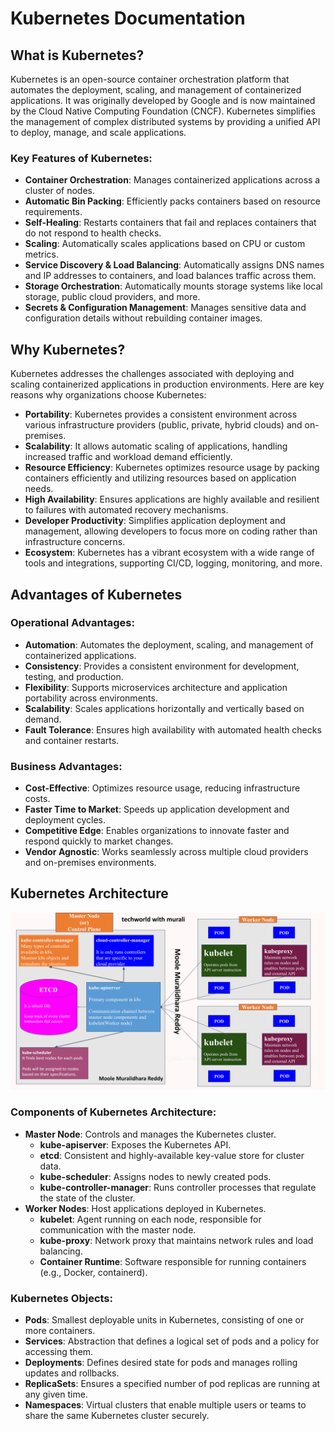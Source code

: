 # Kubernetes Documentation

## What is Kubernetes?

Kubernetes is an open-source container orchestration platform that automates the deployment, scaling, and management of containerized applications. It was originally developed by Google and is now maintained by the Cloud Native Computing Foundation (CNCF). Kubernetes simplifies the management of complex distributed systems by providing a unified API to deploy, manage, and scale applications.

### Key Features of Kubernetes:
- **Container Orchestration**: Manages containerized applications across a cluster of nodes.
- **Automatic Bin Packing**: Efficiently packs containers based on resource requirements.
- **Self-Healing**: Restarts containers that fail and replaces containers that do not respond to health checks.
- **Scaling**: Automatically scales applications based on CPU or custom metrics.
- **Service Discovery & Load Balancing**: Automatically assigns DNS names and IP addresses to containers, and load balances traffic across them.
- **Storage Orchestration**: Automatically mounts storage systems like local storage, public cloud providers, and more.
- **Secrets & Configuration Management**: Manages sensitive data and configuration details without rebuilding container images.

## Why Kubernetes?

Kubernetes addresses the challenges associated with deploying and scaling containerized applications in production environments. Here are key reasons why organizations choose Kubernetes:

- **Portability**: Kubernetes provides a consistent environment across various infrastructure providers (public, private, hybrid clouds) and on-premises.
- **Scalability**: It allows automatic scaling of applications, handling increased traffic and workload demand efficiently.
- **Resource Efficiency**: Kubernetes optimizes resource usage by packing containers efficiently and utilizing resources based on application needs.
- **High Availability**: Ensures applications are highly available and resilient to failures with automated recovery mechanisms.
- **Developer Productivity**: Simplifies application deployment and management, allowing developers to focus more on coding rather than infrastructure concerns.
- **Ecosystem**: Kubernetes has a vibrant ecosystem with a wide range of tools and integrations, supporting CI/CD, logging, monitoring, and more.

## Advantages of Kubernetes

### Operational Advantages:
- **Automation**: Automates the deployment, scaling, and management of containerized applications.
- **Consistency**: Provides a consistent environment for development, testing, and production.
- **Flexibility**: Supports microservices architecture and application portability across environments.
- **Scalability**: Scales applications horizontally and vertically based on demand.
- **Fault Tolerance**: Ensures high availability with automated health checks and container restarts.

### Business Advantages:
- **Cost-Effective**: Optimizes resource usage, reducing infrastructure costs.
- **Faster Time to Market**: Speeds up application development and deployment cycles.
- **Competitive Edge**: Enables organizations to innovate faster and respond quickly to market changes.
- **Vendor Agnostic**: Works seamlessly across multiple cloud providers and on-premises environments.

## Kubernetes Architecture

![Kubernetes Architecture - Tech World with Murali - Moole Muralidhara Reddy.png](https://github.com/techworldwithmurali/kubernetes-zero-to-hero/blob/main/Day-1/images/Kubernetes%20Architecture%20-%20Tech%20World%20with%20Murali%20-%20Moole%20Muralidhara%20Reddy.png)
### Components of Kubernetes Architecture:
- **Master Node**: Controls and manages the Kubernetes cluster.
  - **kube-apiserver**: Exposes the Kubernetes API.
  - **etcd**: Consistent and highly-available key-value store for cluster data.
  - **kube-scheduler**: Assigns nodes to newly created pods.
  - **kube-controller-manager**: Runs controller processes that regulate the state of the cluster.
- **Worker Nodes**: Host applications deployed in Kubernetes.
  - **kubelet**: Agent running on each node, responsible for communication with the master node.
  - **kube-proxy**: Network proxy that maintains network rules and load balancing.
  - **Container Runtime**: Software responsible for running containers (e.g., Docker, containerd).

### Kubernetes Objects:
- **Pods**: Smallest deployable units in Kubernetes, consisting of one or more containers.
- **Services**: Abstraction that defines a logical set of pods and a policy for accessing them.
- **Deployments**: Defines desired state for pods and manages rolling updates and rollbacks.
- **ReplicaSets**: Ensures a specified number of pod replicas are running at any given time.
- **Namespaces**: Virtual clusters that enable multiple users or teams to share the same Kubernetes cluster securely.
